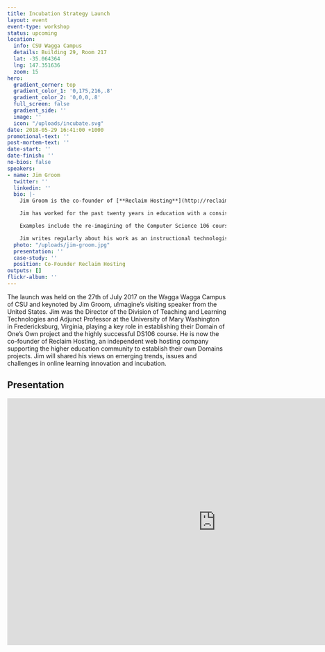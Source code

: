 ```yaml
---
title: Incubation Strategy Launch
layout: event
event-type: workshop
status: upcoming
location:
  info: CSU Wagga Campus
  details: Building 29, Room 217
  lat: -35.064364
  lng: 147.351636
  zoom: 15
hero:
  gradient_corner: top
  gradient_color_1: '0,175,216,.8'
  gradient_color_2: '0,0,0,.8'
  full_screen: false
  gradient_side: ''
  image: ''
  icon: "/uploads/incubate.svg"
date: 2018-05-29 16:41:00 +1000
promotional-text: ''
post-mortem-text: ''
date-start: ''
date-finish: ''
no-bios: false
speakers:
- name: Jim Groom
  twitter: ''
  linkedin: ''
  bio: |-
    Jim Groom is the co-founder of [**Reclaim Hosting**](http://reclaimhosting.com/), an independent web hosting company focused on the higher education community.  Previous appointments include Director of the Division of Teaching and Learning Technologies and Adjunct Professor at the [**University of Mary Washington**](http://umw.edu/) in Fredericksburg, Virginia, USA, and adjunct professor positions in American Literature, and Computer Science, English and Museum Studies, as well as instructional technology specialist and fellow positions in a number of New York State universities. 

    Jim has worked for the past twenty years in education with a consistent focus on the development of teaching and learning in higher education, specialising for the past ten years in the field of instructional technology.  His extensive collaborations with faculty and students on curricula, pedagogical and technologically-enhanced projects have informed much of his work on innovative teaching and learning design.  

    Examples include the re-imagining of the Computer Science 106 course on Digital Storytelling at University of Mary Washington as an open, online community referred to as [**ds106**](http://ds106.us/)—an experiment in teaching and learning on the web that is still going strong and has been celebrated internationally as a compelling community-based approach to online learning.  A more recent initiative at UMW is [**A Domain of One’s Own**](http://umwdomains.com/) which began in Fall semester of 2013, where all incoming Freshman were given their own domain and web hosting account, thus providing students with the flexibility to build out their ePortfolio using a variety of software and approaches in a space that gives them the power to easily migrate and transport their ePortfolio data when they graduate. 

    Jim writes regularly about his work as an instructional technologist, in addition to several other interests such as film, literature, and media of all kinds, on his blog [**bavatuesdays**](http://bavatuesdays.com/).
  photo: "/uploads/jim-groom.jpg"
  presentation: ''
  case-study: ''
  position: Co-Founder Reclaim Hosting
outputs: []
flickr-album: ''
---
```

The launch was held on the 27th of July 2017 on the Wagga Wagga Campus of CSU and keynoted by Jim Groom, u!magine’s visiting speaker from the United States. Jim was the Director of the Division of Teaching and Learning Technologies and Adjunct Professor at the University of Mary Washington in Fredericksburg, Virginia, playing a key role in establishing their Domain of One’s Own project and the highly successful DS106 course. He is now the co-founder of Reclaim Hosting, an independent web hosting company supporting the higher education community to establish their own Domains projects. Jim will shared his views on emerging trends, issues and challenges in online learning innovation and incubation. 

## Presentation

<iframe src="https://docs.google.com/presentation/d/1GhnVhwFiwlXBsymko44anjTgTiacVXtDo3H6bl1O2CI/embed?start=false&amp;loop=false&amp;delayms=10000" width="960" height="569" frameborder="0" allowfullscreen="allowfullscreen"></iframe>